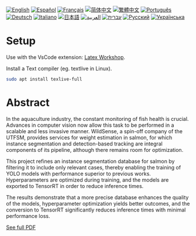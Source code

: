 [![English](https://img.shields.io/badge/lang-English-blue)](docs/README.en.md)
[![Español](https://img.shields.io/badge/lang-Español-purple)](docs/README.es.md)
[![Français](https://img.shields.io/badge/lang-Français-yellow)](docs/README.fr.md)
[![简体中文](https://img.shields.io/badge/lang-简体中文-darkred)](docs/README.zh_CN.md)
[![繁體中文](https://img.shields.io/badge/lang-繁體中文-darkblue)](docs/README.zh_TW.md)
[![Português](https://img.shields.io/badge/lang-Português-brightgreen)](docs/README.pt.md)
[![Deutsch](https://img.shields.io/badge/lang-Deutsch-blueviolet)](docs/README.de.md)
[![Italiano](https://img.shields.io/badge/lang-Italiano-orange)](docs/README.it.md)
[![日本語](https://img.shields.io/badge/lang-日本語-yellowgreen)](docs/README.jp.md)
[![العربية](https://img.shields.io/badge/lang-العربية-lightgrey)](docs/README.ar.md)
[![עברית](https://img.shields.io/badge/lang-עברית-teal)](docs/README.he.md)
[![Русский](https://img.shields.io/badge/lang-Русский-lightblue)](docs/README.ru.md)
[![Українська](https://img.shields.io/badge/lang-Українська-skyblue)](docs/README.uk.md)

# Setup
Use with the VsCode extension: [Latex Workshop](https://marketplace.visualstudio.com/items?itemName=James-Yu.latex-workshop).

Install a Text compiler (eg. textlive in Linux).
```bash
sudo apt install texlive-full
```

# Abstract
In the aquaculture industry, the constant monitoring of fish health is crucial. Advances in computer vision now allow this task to be performed in a scalable and less invasive manner. WildSense, a spin-off company of the UTFSM, provides services for weight estimation in salmon, for which instance segmentation and detection-based tracking are integral components of its pipeline, although there remains room for optimization.

This project refines an instance segmentation database for salmon by filtering it to include only relevant cases, thereby enabling the training of YOLO models with performance superior to previous works. Hyperparameters are optimized during training, and the models are exported to TensorRT in order to reduce inference times.

The results demonstrate that a more precise database enhances the quality of the models, hyperparameter optimization yields better outcomes, and the conversion to TensorRT significantly reduces inference times with minimal performance loss.

[See full PDF](build/main.pdf)